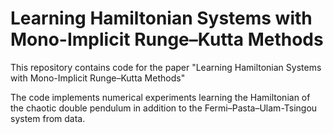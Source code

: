 # Learning Hamiltonian Systems with Mono-Implicit Runge–Kutta Methods


This repository contains code for the paper "Learning Hamiltonian Systems with Mono-Implicit Runge–Kutta Methods"

The code implements numerical experiments learning the Hamiltonian of the chaotic double pendulum in addition to the Fermi–Pasta–Ulam-Tsingou system from data.
